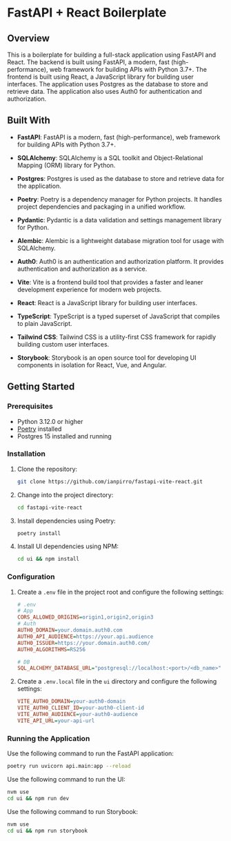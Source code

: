 # FastAPI + React Boilerplate

## Overview

This is a boilerplate for building a full-stack application using FastAPI and React. The backend is built using FastAPI, a modern, fast (high-performance), web framework for building APIs with Python 3.7+. The frontend is built using React, a JavaScript library for building user interfaces. The application uses Postgres as the database to store and retrieve data. The application also uses Auth0 for authentication and authorization.

## Built With

- **FastAPI**: FastAPI is a modern, fast (high-performance), web framework for building APIs with Python 3.7+.
- **SQLAlchemy**: SQLAlchemy is a SQL toolkit and Object-Relational Mapping (ORM) library for Python.
- **Postgres**: Postgres is used as the database to store and retrieve data for the application.
- **Poetry**: Poetry is a dependency manager for Python projects. It handles project dependencies and packaging in a unified workflow.
- **Pydantic**: Pydantic is a data validation and settings management library for Python.
- **Alembic**: Alembic is a lightweight database migration tool for usage with SQLAlchemy.
- **Auth0**: Auth0 is an authentication and authorization platform. It provides authentication and authorization as a service.

- **Vite**: Vite is a frontend build tool that provides a faster and leaner development experience for modern web projects.
- **React**: React is a JavaScript library for building user interfaces.
- **TypeScript**: TypeScript is a typed superset of JavaScript that compiles to plain JavaScript.
- **Tailwind CSS**: Tailwind CSS is a utility-first CSS framework for rapidly building custom user interfaces.
- **Storybook**: Storybook is an open source tool for developing UI components in isolation for React, Vue, and Angular.

## Getting Started

### Prerequisites

- Python 3.12.0 or higher
- [Poetry](https://python-poetry.org/) installed
- Postgres 15 installed and running

### Installation

1. Clone the repository:

    ```bash
    git clone https://github.com/ianpirro/fastapi-vite-react.git
    ```

2. Change into the project directory:

    ```bash
    cd fastapi-vite-react
    ```

3. Install dependencies using Poetry:

    ```bash
    poetry install
    ```

4. Install UI dependencies using NPM:

    ```bash
    cd ui && npm install
    ```

### Configuration

1. Create a `.env` file in the project root and configure the following settings:

    ```ini
    # .env
    # App
    CORS_ALLOWED_ORIGINS=origin1,origin2,origin3
    # Auth
    AUTH0_DOMAIN=your.domain.auth0.com
    AUTH0_API_AUDIENCE=https://your.api.audience
    AUTH0_ISSUER=https://your.domain.auth0.com/
    AUTH0_ALGORITHMS=RS256

    # DB
    SQL_ALCHEMY_DATABASE_URL="postgresql://localhost:<port>/<db_name>"
    ```

2. Create a `.env.local` file in the `ui` directory and configure the following settings:

    ```ini
    VITE_AUTH0_DOMAIN=your-auth0-domain
    VITE_AUTH0_CLIENT_ID=your-auth0-client-id
    VITE_AUTH0_AUDIENCE=your-auth0-audience
    VITE_API_URL=your-api-url
    ```

### Running the Application

Use the following command to run the FastAPI application:

```bash
poetry run uvicorn api.main:app --reload
```

Use the following command to run the UI:

```bash
nvm use
cd ui && npm run dev
```

Use the following command to run Storybook:

```bash
nvm use
cd ui && npm run storybook
```